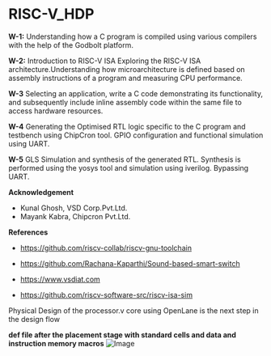 # RISC-V_HDP

**W-1:**  Understanding how a C program is compiled using various compilers with the help of the Godbolt platform.

**W-2:** Introduction to RISC-V ISA Exploring the RISC-V ISA architecture.Understanding how microarchitecture is defined based on assembly instructions of a program and measuring CPU performance.

**W-3** Selecting an application, write a C code demonstrating its functionality, and subsequently include inline assembly code within the same file to access hardware resources.

**W-4** Generating the Optimised RTL logic specific to the C program and testbench using ChipCron tool. GPIO configuration and functional simulation using UART.

**W-5** GLS Simulation and synthesis of the generated RTL. Synthesis is performed using the yosys tool and simulation using iverilog. Bypassing UART. 

**Acknowledgement**

 - Kunal Ghosh, VSD Corp.Pvt.Ltd.
 - Mayank Kabra, Chipcron Pvt.Ltd.

**References**

- https://github.com/riscv-collab/riscv-gnu-toolchain

- https://github.com/Rachana-Kaparthi/Sound-based-smart-switch

- https://www.vsdiat.com

- https://github.com/riscv-software-src/riscv-isa-sim

Physical Design of the processor.v core using OpenLane is the next step in the design flow

**def file after the placement stage with standard cells and data and instruction memory macros**
![Image](https://github.com/user-attachments/assets/4d83991f-a7c2-4fc9-8346-d143d81973f3)

